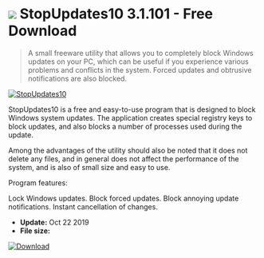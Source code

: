 # ![](https://cdn.softexe.net/static/icon/9/stopupdates10-6617.png) StopUpdates10 3.1.101 - Free Download

> A small freeware utility that allows you to completely block Windows updates on your PC, which can be useful if you experience various problems and conflicts in the system. Forced updates and obtrusive notifications are also blocked.

[![StopUpdates10](https:https://tse2.mm.bing.net/th?id=OIP.EWoAH7wtFL47nmx1Az7gigHaFh&pid=Api)](https://softexe.net/win/system/tweaking-optimizing/stopupdates10:ffpg.html)

StopUpdates10 is a free and easy-to-use program that is designed to block Windows system updates. The application creates special registry keys to block updates, and also blocks a number of processes used during the update.

Among the advantages of the utility should also be noted that it does not delete any files, and in general does not affect the performance of the system, and is also of small size and easy to use.

Program features:


Lock Windows updates.
Block forced updates.
Block annoying update notifications.
Instant cancellation of changes.


- **Update:** Oct 22 2019
- **File size:** 

[![Download](https://cdn.softexe.net/static/img/download.png)](https://softexe.net/win/system/tweaking-optimizing/stopupdates10:ffpg.html)


